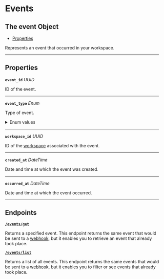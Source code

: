 # Events

## The event Object

- [Properties](./#properties)


Represents an event that occurred in your workspace.

---
## Properties

**`event_id`** *UUID*

ID of the event.




---

**`event_type`** *Enum*

Type of event.


<details>
<summary>Enum values</summary>

- <code>access_code.created</code>
- <code>access_code.changed</code>
- <code>access_code.scheduled_on_device</code>
- <code>access_code.set_on_device</code>
- <code>access_code.removed_from_device</code>
- <code>access_code.delay_in_setting_on_device</code>
- <code>access_code.failed_to_set_on_device</code>
- <code>access_code.deleted</code>
- <code>access_code.delay_in_removing_from_device</code>
- <code>access_code.failed_to_remove_from_device</code>
- <code>access_code.modified_external_to_seam</code>
- <code>access_code.deleted_external_to_seam</code>
- <code>access_code.backup_access_code_pulled</code>
- <code>access_code.unmanaged.converted_to_managed</code>
- <code>access_code.unmanaged.failed_to_convert_to_managed</code>
- <code>access_code.unmanaged.created</code>
- <code>access_code.unmanaged.removed</code>
- <code>access_grant.created</code>
- <code>access_grant.deleted</code>
- <code>access_grant.access_granted_to_all_doors</code>
- <code>access_grant.access_granted_to_door</code>
- <code>access_grant.access_to_door_lost</code>
- <code>access_grant.access_times_changed</code>
- <code>access_method.issued</code>
- <code>access_method.revoked</code>
- <code>access_method.card_encoding_required</code>
- <code>access_method.deleted</code>
- <code>access_method.reissued</code>
- <code>acs_system.connected</code>
- <code>acs_system.added</code>
- <code>acs_system.disconnected</code>
- <code>acs_credential.deleted</code>
- <code>acs_credential.issued</code>
- <code>acs_credential.reissued</code>
- <code>acs_credential.invalidated</code>
- <code>acs_user.created</code>
- <code>acs_user.deleted</code>
- <code>acs_encoder.added</code>
- <code>acs_encoder.removed</code>
- <code>acs_access_group.deleted</code>
- <code>acs_entrance.added</code>
- <code>acs_entrance.removed</code>
- <code>client_session.deleted</code>
- <code>connected_account.connected</code>
- <code>connected_account.created</code>
- <code>connected_account.disconnected</code>
- <code>connected_account.completed_first_sync</code>
- <code>connected_account.deleted</code>
- <code>connected_account.completed_first_sync_after_reconnection</code>
- <code>connected_account.reauthorization_requested</code>
- <code>action_attempt.lock_door.succeeded</code>
- <code>action_attempt.lock_door.failed</code>
- <code>action_attempt.unlock_door.succeeded</code>
- <code>action_attempt.unlock_door.failed</code>
- <code>connect_webview.login_succeeded</code>
- <code>connect_webview.login_failed</code>
- <code>device.connected</code>
- <code>device.added</code>
- <code>device.converted_to_unmanaged</code>
- <code>device.unmanaged.converted_to_managed</code>
- <code>device.unmanaged.connected</code>
- <code>device.disconnected</code>
- <code>device.unmanaged.disconnected</code>
- <code>device.tampered</code>
- <code>device.low_battery</code>
- <code>device.battery_status_changed</code>
- <code>device.removed</code>
- <code>device.deleted</code>
- <code>device.third_party_integration_detected</code>
- <code>device.third_party_integration_no_longer_detected</code>
- <code>device.salto.privacy_mode_activated</code>
- <code>device.salto.privacy_mode_deactivated</code>
- <code>device.connection_became_flaky</code>
- <code>device.connection_stabilized</code>
- <code>device.error.subscription_required</code>
- <code>device.error.subscription_required.resolved</code>
- <code>device.accessory_keypad_connected</code>
- <code>device.accessory_keypad_disconnected</code>
- <code>noise_sensor.noise_threshold_triggered</code>
- <code>lock.locked</code>
- <code>lock.unlocked</code>
- <code>lock.access_denied</code>
- <code>thermostat.climate_preset_activated</code>
- <code>thermostat.manually_adjusted</code>
- <code>thermostat.temperature_threshold_exceeded</code>
- <code>thermostat.temperature_threshold_no_longer_exceeded</code>
- <code>thermostat.temperature_reached_set_point</code>
- <code>thermostat.temperature_changed</code>
- <code>device.name_changed</code>
- <code>enrollment_automation.deleted</code>
- <code>phone.deactivated</code>
- <code>space.device_membership_changed</code>
</details>


---

**`workspace_id`** *UUID*

ID of the [workspace](../../core-concepts/workspaces/README.md) associated with the event.




---

**`created_at`** *DateTime*

Date and time at which the event was created.




---

**`occurred_at`** *DateTime*

Date and time at which the event occurred.




---

## Endpoints


[**`/events/get`**](./get.md)

Returns a specified event. This endpoint returns the same event that would be sent to a [webhook](https://docs.seam.co/latest/developer-tools/webhooks), but it enables you to retrieve an event that already took place.


[**`/events/list`**](./list.md)

Returns a list of all events. This endpoint returns the same events that would be sent to a [webhook](https://docs.seam.co/latest/developer-tools/webhooks), but it enables you to filter or see events that already took place.


